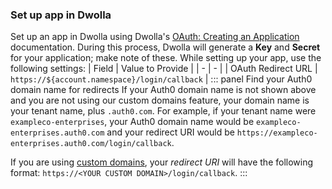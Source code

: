 ### Set up app in Dwolla
Set up an app in Dwolla using Dwolla's [OAuth: Creating an Application](https://developers.dwolla.com/guides/auth#creating-an-application) documentation. During this process, Dwolla will generate a **Key** and **Secret** for your application; make note of these.
While setting up your app, use the following settings:
| Field | Value to Provide |
| - | - |
| OAuth Redirect URL | `https://${account.namespace}/login/callback` |
::: panel Find your Auth0 domain name for redirects
If your Auth0 domain name is not shown above and you are not using our custom domains feature, your domain name is your tenant name, plus `.auth0.com`. For example, if your tenant name were `exampleco-enterprises`, your Auth0 domain name would be `exampleco-enterprises.auth0.com` and your redirect URI would be `https://exampleco-enterprises.auth0.com/login/callback`.

If you are using [custom domains](https://auth0.com/docs/custom-domains), your <dfn data-key="callback">redirect URI</dfn> will have the following format: `https://<YOUR CUSTOM DOMAIN>/login/callback`.
:::